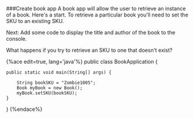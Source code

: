 ###Create book app
A book app will allow the user to retrieve an instance of a book. Here's a start. To retrieve a particular book you'll need to set the SKU to an existing SKU. 

Next: Add some code to display the title and author of the book to the console.

What happens if you try to retrieve an SKU to one that doesn't exist? 

{%ace edit=true, lang='java'%}
public class BookApplication {

	public static void main(String[] args) {
	
		String bookSKU = "Zombie1005";
		Book myBook = new Book();
		myBook.setSKU(bookSKU);
	}
}
{%endace%}